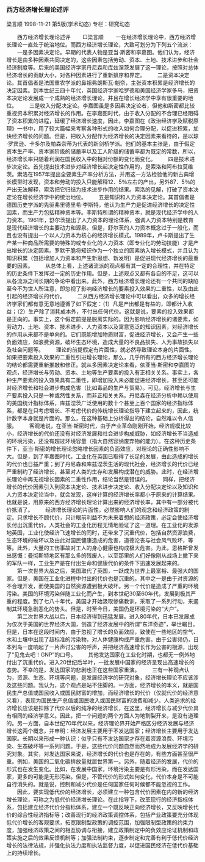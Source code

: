 ### 西方经济增长理论述评
梁言顺
1998-11-21
第5版(学术动态)
专栏：研究动态

　　西方经济增长理论述评
　　□梁言顺
　　一在经济增长理论中，西方经济增长理论一直处于统治地位。而西方经济增长理论，大致可划分为下列五个流派：
　　一是多因素决定论。早期的代表人物是亚当·斯密和李嘉图。他们认为，经济增长是由多种因素共同决定的，这些因素包括劳动、资本、土地、技术进步和社会经济制度等。后来的美国经济学家丹尼森和库兹涅茨发展了这一理论，按照对总体经济增长的贡献大小，对各种因素进行了重新排序和界定。
　　二是资本决定论。其首倡者是法国重农学派的鼻祖弗朗斯瓦·魁奈，主张资本积累是经济增长的决定因素。到本世纪三四十年代，英国经济学家哈罗德和美国经济学家多马，把资本决定论发展成一个成熟的经济增长理论，并且在增长经济学中享有很重要的地位。
　　三是收入分配决定论。李嘉图虽是多因素决定论者，但他和斯密都比较重视资本积累对经济增长的作用。在李嘉图时代，由于收入分配的不合理已经阻碍了资本积累的进程，延缓了经济增长速度，因此，李嘉图在《政治经济学及赋税原理》一书中，用了较大篇幅来考察各种形式的收入如何合理分配，以促进积累，加快经济增长的问题。但是，把收入分配作为经济增长的决定因素来看待的，是以琼·罗宾逊、卡多尔及帕森奈蒂为代表的新剑桥学派。他们的基本主张是，由于假定资本生产率、资本家阶级的储蓄率以及工人阶级的储蓄率都为既定的常数，所以，经济增长率只随着利润在国民收入中的相对份额的变化而变化。
　　四是技术进步决定论。首先提出技术进步对经济增长起决定性作用的，是索洛和阿布拉莫维茨。索洛在1957年提出全要素生产率分析方法，并用这一方法检验他的新古典增长模型时发现，资本和劳动的投入只能解释12．5％左右的产出，另外87．5％的产出无法解释，索洛把它归结为技术进步作用的结果。索洛的见解，打破了资本决定论在增长经济学中的统治地位。
　　五是知识和人力资本决定论。其首倡者是德国历史学派的先驱弗里德里希·李斯特，他认为生产力是促进经济增长的决定性因素，而生产力包括精神资本等。李斯特所谓的精神资本，就是现代经济学中的人力资本。1961年，舒尔茨提出了人力资本的理论体系，强调人力资本特别是教育是现代经济增长的主要动力和源泉。但是，舒尔茨的人力资本概念过于一般化，而且也没有提出一个以人力资本为核心的经济增长模式。1989年，卢卡斯提出了生产某一种商品所需要的特殊的或专业化的人力资本（即专业化的劳动技能）才是产出增长的决定因素。罗默干脆将知识作为一个独立的因素纳入增长模式，并且认为知识积累（包括增加人力资本和产生新思想、新发明）是促进现代经济增长的最重要的因素。
　　从总体上看，上述诸流派的观点都有其一定的合理性，并在特定的历史条件下发挥过一定的历史作用。但是，上述观点又都有各自的不足，这可以从各流派之间长期的争论中看出来。此外，西方经济增长理论还有一个共同的缺陷至今不为世人所注意，即忽视了影响经济增长的要素投入效果的二重性，以及由此引起的经济增长的代价。
　　二从西方经济增长理论中可以看出，众多的增长经济学家们都有意无意地遵循了如下假定：（1）凡是产出都是有益的，即都计入收益；（2）生产除了消耗成本外，不付出任何代价。这就是说，要素的投入效果都是正向的。事实上，这个假定前提是脱离实际的。因为影响经济增长的诸要素，如劳动力、土地、资本、技术进步、人力资本以及寓意宽泛的知识因素，对经济增长的作用从来都不是单向的。它们既能增加物质财富，促进经济增长，又会产生一些负面效应，如浪费资源，破坏生态环境，造成大量的不良品损失、人为事故损失以及社会问题等。
　　理论的前提假定有片面性，就必然导致理论本身的片面性。如果把要素投入效果的二重性引进增长理论，那么，几乎所有的西方经济增长理论的结论都需要重新推敲和修正。就从多因素决定论来看，依亚当·斯密和李嘉图的观点，经济增长与劳动、资本、土地等生产要素的投入有正相关关系。事实上，各种生产要素的投入效果具有二重性，即增加投入未必能促进经济增长，甚至还可能对经济增长和社会进步构成危害（比如毒品的生产与贸易）。可见，经济增长与生产要素投入只是一种或然性关系，而非正相关关系。丹尼森在经济分析中赖以使用的美国统计指标体系，库兹涅茨广泛使用的数十个甚至上百个国家的经济指标体系，都是在只考虑增长、不考虑代价的传统增长理论指导下建立起来的，因此，统计数字本身就是片面的。那么，在这种基础上分析得出的结论，自然难以令人信服。
　　客观地说，在亚当·斯密时代，由于产业革命刚刚开始，经济规模比较小，经济增长的代价还没有对经济发展和社会进步构成威胁，如经济增长不当造成的环境污染，还没有超过环境容量（指大自然容纳废弃物的能力）。在这种历史条件下，亚当·斯密的增长理论忽略增长因素的负面效应，对理论的正确性影响不大。但是，到了李嘉图时代，工业化在英国已取得了长足的发展，由此造成的增长的代价也日益严重；到了丹尼森和库兹涅茨生活的现代社会，经济增长的代价已经严重制约了经济增长，甚至对人类的生存和发展构成潜在的威胁。此时，在经济增长理论中再无视增长因素的二重性作用，结论当然是错误的。
　　同样，把经济增长的代价因素引入到资本决定论、技术进步决定论、收入分配决定论以及知识和人力资本决定论当中，就会发现，这样计算的经济增长率都小于原来的计算结果。也就是说，用原来的西方经济增长理论计算出来的经济增长率，其中有一部分被代价抵消了。
　　经济增长理论的片面性，必然影响人们的观念和经济政策的制定。只求增长不顾代价，只计眼前利益不为未来着想的经济政策，必定会使经济增长付出沉重代价。人类社会的工业化历程无情地验证了这一道理。在工业化的发源地英国，工业化使经济飞速增长的同时，还带来了沉重代价，包括自然资源浪费，生态环境的破坏以及由此对国民健康造成的危害，道德沦丧与社会风气败坏，等等。此外，大量的工伤事故对工人的身心健康也构成极大危害。为此，恩格斯曾发出感慨：曼彻斯特地区有那么多的残废人，以至那里的人们好像刚从战场上撤下来的军队一样，工业生产是在付出生命和健康代价的条件下迅速发展起来的。
　　第一次世界大战之后，美国取代了英国，一跃成为世界上最富裕、最强大的国家。但是，美国在工业化进程中付出的代价也是沉重的。其中之一是由于对资源的不合理开发，而使美国的自然资源遭到极大破坏。另一个代价是造成了严重的环境污染。美国的环境污染伴随工业化而产生，到本世纪30至60年代，发展到极其严重的程度。到了七八十年代，美国才开始汲取惨痛教训，采取了一系列行动，来遏制其环境急剧恶化的势头。但是，时至今日，美国仍是环境污染的“大户”。
　　第二次世界大战以后，日本经济得到迅猛发展。进入80年代，日本已发展成为仅次于美国的世界经济大国，创造了经济发展中的所谓“东洋奇迹”，举世瞩目。但是，日本在这段时间内，由于忽视了增长的负面效应，致使在一些地区的空气、水和土壤中出现了超标准的污染物，对人体健康构成严重危害。由于公害频仍，日本列岛一度响起了一片声讨公害的呼声，并把经济高速增长作为公害的根源，出现了“见鬼去吧！GNP”的口号。
　　其他发达国家在工业化时期，也都无一例外地付出了沉重代价。进入20世纪后半叶，一批发展中国家的经济呈现出高速增长的态势。不幸的是，发达国家的悲剧也正在这些国家重演。
　　三有一种观点认为，资源、生态、环境等问题，是发展经济学的研究对象，经济增长理论不应该涉及这些问题。我认为，这个观点是站不住脚的。一方面，经济增长的本义，就是国民生产总值或国民收入或国民财富的增加，而经济增长的代价（仅就代价的经济意义看），表现为国民生产总值或国民收入或国民财富的浪费和减少。人类追求的经济增长应该是扣除了代价以后的纯净的经济增长，在这里，经济增长与减少代价具有相同的经济学意义。因此，把一个问题的两个方面人为地割裂开来，是没有道理的。另一方面，自本世纪70年代以来，经济理论界开始严格区分经济发展与经济增长这两个概念，并申明：经济发展主要用于不发达国家；经济增长主要用于发达国家。长期以来形成一种认识：似乎只有不发达国家才存在着资源浪费、环境污染、生态破坏等一系列问题。于是，这些代价问题自然而然地成为发展经济学的研究对象。其实，对发达国家来说，经济增长的代价也是存在的，有些方面甚至很严重。例如，美国的二氧化碳排放量就居世界第一。另外，随着经济的发展，代价的形式也在发生变化。比如，在发展中国家，环境污染主要是有形污染，而在发达国家，更多的可能是无形污染。但是，不管代价的形式如何变化，代价本身是不可能自行消失的。就是说，控制和减少代价是任何国家任何时候都不能忽视的工作。
　　因此，要实现低代价的经济增长，必须建立一种包含代价因素在内的新的经济增长理论，可称之为低代价经济增长理论。在此指导下，改革现行的经济指标体系，包括建立经济代价分指标体系，建立一个既反映正向经济增长，又反映增长代价的综合性经济指标等；改善现行的经济政策调控体系，包括产业政策要充分体现低代价增长的客观要求，拓宽限制型政策的调控范围，加强限制型政策的约束力度，加强经济政策之间的相互协调与衔接，建立政策制定中的负效应论证机制和政策实施之后的效果反馈机制等；加强法制约束，逐步制定和完善有利于低代价经济增长的法律法规，并强化执法力度和执法监督力度，以促进国民经济在低代价基础上的持续增长。
